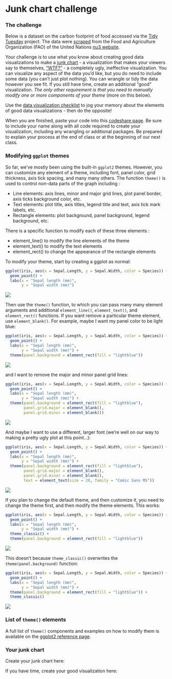 Junk chart challenge
================

### The challenge

Below is a dataset on the carbon footprint of food accessed via the
[Tidy
Tuesday](https://github.com/rfordatascience/tidytuesday/blob/master/data/2020/2020-02-18/readme.md)
project. The data were
[scraped](https://r-tastic.co.uk/post/from-messy-to-tidy/) from the Food
and Agriculture Organization (FAO) of the United Nations [nu3
website](https://www.nu3.de/blogs/nutrition/food-carbon-footprint-index-2018).

Your challenge is to use what you know about creating good data
visualizations to make a [junk chart](https://junkcharts.typepad.com/) -
a visualization that makes your viewers say to themselves,
[“WTF?”](https://viz.wtf/) - a completely ugly, ineffective
visualization. You can visualize any aspect of the data you’d like, but
you do need to include some data (you can’t just plot nothing). You can
wrangle or tidy the data however you see fit. If you still have time,
create an additional “good” visualization. *The only other requirement
is that you need to manually modify one or more components of your
theme* (more on this below).

Use the [data visualization
checklist](https://datainnovationproject.org/wp-content/uploads/2017/04/2_Data-Visualization-Checklist_May2014-2-1.pdf)
to jog your memory about the elements of good data visualizations - then
do the opposite\!

When you are finished, paste your code into this [codeshare
page](https://codeshare.io/78DZZE). Be sure to include your name along
with all code required to create your visualization, including any
wrangling or additional packages. Be prepared to explain your process at
the end of class or at the beginning of our next class.

### Modifying `ggplot` themes

So far, we’ve mostly been using the built-in `ggplot2` themes. However,
you can customize any element of a theme, including font, panel color,
grid thickness, axis tick spacing, and many many others. The function
`theme()` is used to control non-data parts of the graph including :

  - Line elements: axis lines, minor and major grid lines, plot panel
    border, axis ticks background color, etc.
  - Text elements: plot title, axis titles, legend title and text, axis
    tick mark labels, etc.
  - Rectangle elements: plot background, panel background, legend
    background, etc.

There is a specific function to modify each of these three elements :

  - element\_line() to modify the line elements of the theme
  - element\_text() to modify the text elements
  - element\_rect() to change the appearance of the rectangle elements

To modify your theme, start by creating a ggplot as normal:

``` r
ggplot(iris, aes(x = Sepal.Length, y = Sepal.Width, color = Species)) +
  geom_point() +
  labs(x = "Sepal length (mm)",
       y = "Sepal width (mm)")
```

![](ae-11-ugly-viz-challenge_files/figure-gfm/unnamed-chunk-2-1.png)<!-- -->

Then use the `theme()` function, to which you can pass many many element
arguments and additional `element_line()`, `element_text()`, and
`element_rect()` functions. If you want remove a particular theme
element, use `element_blank()`. For example, maybe I want my panel color
to be light blue:

``` r
ggplot(iris, aes(x = Sepal.Length, y = Sepal.Width, color = Species)) +
  geom_point() +
  labs(x = "Sepal length (mm)",
       y = "Sepal width (mm)") +
  theme(panel.background = element_rect(fill = "lightblue"))
```

![](ae-11-ugly-viz-challenge_files/figure-gfm/unnamed-chunk-3-1.png)<!-- -->

and I want to remove the major and minor panel grid lines:

``` r
ggplot(iris, aes(x = Sepal.Length, y = Sepal.Width, color = Species)) +
  geom_point() +
  labs(x = "Sepal length (mm)",
       y = "Sepal width (mm)") +
  theme(panel.background = element_rect(fill = "lightblue"),
        panel.grid.major = element_blank(),
        panel.grid.minor = element_blank())
```

![](ae-11-ugly-viz-challenge_files/figure-gfm/unnamed-chunk-4-1.png)<!-- -->

And maybe I want to use a different, larger font (we’re well on our way
to making a pretty ugly plot at this point…):

``` r
ggplot(iris, aes(x = Sepal.Length, y = Sepal.Width, color = Species)) +
  geom_point() +
  labs(x = "Sepal length (mm)",
       y = "Sepal width (mm)") +
  theme(panel.background = element_rect(fill = "lightblue"),
        panel.grid.major = element_blank(),
        panel.grid.minor = element_blank(),
        text = element_text(size = 20, family = "Comic Sans MS"))
```

![](ae-11-ugly-viz-challenge_files/figure-gfm/unnamed-chunk-5-1.png)<!-- -->

If you plan to change the default theme, and then customize it, you need
to change the theme first, and then modify the theme elements. This
works:

``` r
ggplot(iris, aes(x = Sepal.Length, y = Sepal.Width, color = Species)) +
  geom_point() +
  labs(x = "Sepal length (mm)",
       y = "Sepal width (mm)") +
  theme_classic() +
  theme(panel.background = element_rect(fill = "lightblue"))
```

![](ae-11-ugly-viz-challenge_files/figure-gfm/unnamed-chunk-6-1.png)<!-- -->

This doesn’t because `theme_classic()` overwrites the
`theme(panel.background)` function:

``` r
ggplot(iris, aes(x = Sepal.Length, y = Sepal.Width, color = Species)) +
  geom_point() +
  labs(x = "Sepal length (mm)",
       y = "Sepal width (mm)") +
  theme(panel.background = element_rect(fill = "lightblue")) +
  theme_classic()
```

![](ae-11-ugly-viz-challenge_files/figure-gfm/unnamed-chunk-7-1.png)<!-- -->

### List of `theme()` elements

A full list of `theme()` components and examples on how to modify them
is available on the [ggplot2 reference
page](https://ggplot2.tidyverse.org/reference/theme.html).

### Your junk chart

Create your junk chart here:

If you have time, create your good visualization here:
